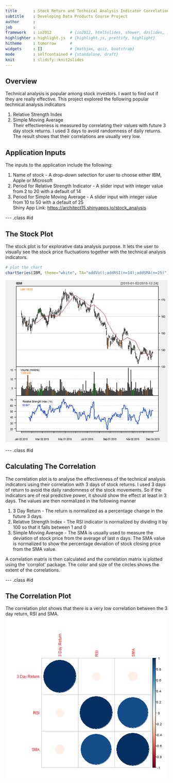 ```yaml
---
title       : Stock Return and Technical Analysis Indicator Correlations
subtitle    : Developing Data Products Course Project
author      : 
job         : 
framework   : io2012        # {io2012, html5slides, shower, dzslides, ...}
highlighter : highlight.js  # {highlight.js, prettify, highlight}
hitheme     : tomorrow      # 
widgets     : []            # {mathjax, quiz, bootstrap}
mode        : selfcontained # {standalone, draft}
knit        : slidify::knit2slides
---
```


## Overview

Technical analysis is popular among stock investors.
I want to find out if they are really effective.
This project explored the following popular technical analysis indicators    
1. Relative Strength Index    
2. Simple Moving Average     
Their effectiveness is measured by correlating their values with future 3 day stock returns. 
I used 3 days to avoid randomness of daily returns. The result shows that their correlations are usually very low.

## Application Inputs
The inputs to the application include the following:    
1. Name of stock - A drop-down selection for user to choose either IBM, Apple or Microsoft    
2. Period for Relative Strength Indicator - A slider input with integer value from 2 to 20 with a default of 14    
3. Period for Simple Moving Average - A slider input with integer value from 10 to 50 with a default of 25    
Shiny App Link: https://architect15.shinyapps.io/stock_analysis

--- .class #id 

## The Stock Plot

The stock plot is for explorative data analysis purpose. It lets the user to visually see the stock price fluctuations together with the
technical analysis indicators.



```r
# plot the chart
chartSeries(IBM, theme="white", TA="addVo();addRSI(n=14);addSMA(n=25)") 
```

![plot of chunk unnamed-chunk-2](assets/fig/unnamed-chunk-2-1.png) 

--- .class #id 

## Calculating The Correlation
The correlation plot is to analyse the effectiveness of the technical analysis indicators using their correlation with 3 days of stock returns. I used 3 days of return to avoid the daily randomness of the stock movements. So if the indicators are of real predictive power, it should show the effect at least in 3 days. The values are then normalized in the following manner

1. 3 Day Return - The return is normalized as a percentage change in the future 3 days.   
2. Relative Strength Index - The RSI indicator is normalized by dividing it by 100 so that it falls between 1 and 0   
3. Simple Moving Average - The SMA is usually used to measure the deviation of stock price from the average of last n days. The SMA value is normalized to show the percentage deviation of stock closing price from the SMA value.   

A correlation matrix is then calculated and the correlation matrix is plotted using the 'corrplot' package. The color and size of the circles shows the extent of the correlations. 

--- .class #id

## The Correlation Plot
The correlation plot shows that there is a very low correlation between the 3 day return, RSI and SMA.    
![plot of chunk unnamed-chunk-3](assets/fig/unnamed-chunk-3-1.png) 
